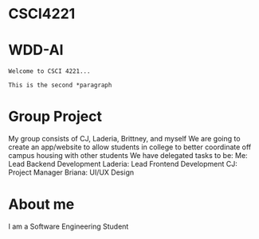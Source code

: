 # CSCI4221
# WDD-AI

    Welcome to CSCI 4221...

    This is the second *paragraph
# Group Project
My group consists of CJ, Laderia, Brittney, and myself
We are going to create an app/website to allow students in college to better coordinate off campus housing with other students
We have delegated tasks to be: 
Me: Lead Backend Development
Laderia: Lead Frontend Development
CJ: Project Manager
Briana: UI/UX Design 

# About me 

I am a Software Engineering Student 
